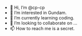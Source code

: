 - 👋 Hi, I’m @cp-cp
- 👀 I’m interested in Gundam.
- 🌱 I’m currently learning coding.
- 💞️ I’m looking to collaborate on ...
- 📫 How to reach me is  a secret.

<!---
cp-cp/cp-cp is a ✨ special ✨ repository because its `README.md` (this file) appears on your GitHub profile.
You can click the Preview link to take a look at your changes.
--->
